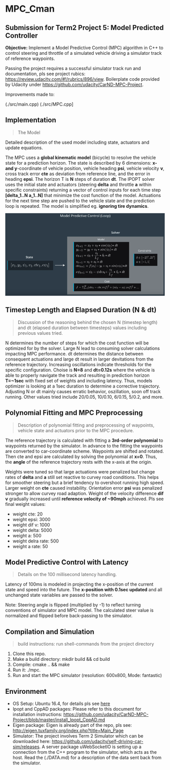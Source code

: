 # MPC_Cman

## Submission for Term2 Project 5: Model Predicted Controller

__Objective:__ Implement a Model Predictive Control (MPC) algorithm in C++ to control steering and throttle of a simulated vehicle driving a simulator track of reference waypoints.

Passing the project requires a successful simulator track run and documentation, pls see project rubics: https://review.udacity.com/#!/rubrics/896/view. Boilerplate code provided by Udacity under https://github.com/udacity/CarND-MPC-Project.

Improvements made to:

(./src/main.cpp)
(./src/MPC.cpp]

## Implementation

> The Model

Detailed description of the used model including state, actuators and update equations.

The MPC uses a __global kinematic model__ (bicycle) to resolve the vehicle state for a prediction horizon. The state is described by 6 dimensions: __x- and y__-coordinate of vehicle position, vehicle heading __psi__, vehicle velocity __v__, cross track error __cte__ as deviation from reference line, and the error in heading __epsi__. The horizon T is __N__ steps of duration __dt__. The IPOPT solver uses the initial state and actuators (steering __delta__ and throttle __a__ within specific constraints) returning a vector of control inputs for each time step __[delta_1..N a_1..N]__ that minimize the cost function of the model. Actuations for the next time step are pushed to the vehicle state and the prediction loop is repeated. The model is simplified eg. __ignoring tire dynamics__.

![Image](./mpc.png)

## Timestep Length and Elapsed Duration (N & dt)

> Discussion of the reasoning behind the chosen N (timestep length) and dt (elapsed duration between timesteps) values including previous values tried.

N determines the number of steps for which the cost function will be optimized for by the solver. Large N lead to consuming solver calculations impacting MPC performance. dt determines the distance between consequent actuations and large dt result in larger devitations from the reference trajectory. Increasing oscillations indicate thresholds for the specific configuration. Choise is __N=8__ and __dt=0.12s__ where the vehicle is able to properly navigate the track and resulting in prediction horizon __T=~1sec__ with fixed set of weights and including latency. Thus, models optimizer is looking at a 1sec duration to determine a corrective trajectory. Adjusting N or dt mainly causes erratic behavior, oszillation, soon off track running. Other values tried include 20/0.05, 10/0.10, 6/0.15, 5/0.2, and more.

## Polynomial Fitting and MPC Preprocessing

> Description of polynomial fitting and preprocessing of waypoints, vehicle state and actuators prior to the MPC procedure.

The reference trajectory is calculated with fitting a __3rd-order polynomial__ to waypoints returned by the simulator. In advance to the fitting the waypoints are converted to car-coordinate scheme. Waypoints are shifted and rotated. Then cte and epsi are calculated by solving the polynomial at __x=0__. Thus, the __angle__ of the reference trajectory rests with the x-axis at the origin.

Weights were tuned so that large actuations were penalized but change rates of __delta__ and __a__ still set reactive to curvey road conditions. This helps for smoother steering but a brief tendency to overshoot running high speed. Larger weight on __cte__ caused instability. Orientation error __psi__ was penalized stronger to allow curvey road adaption. Weight of the velocity difference __dif v__ gradually increased until __reference velocity of ~90mph__ achieved. Pls see final weight values:

* weight cte: 20
* weight epsi: 3000
* weight dif v: 1000
* weight delta: 5000
* weight a: 500
* weight delra rate: 500
* weight a rate: 50

## Model Predictive Control with Latency

> Details on the 100 millisecond latency handling.

Latency of 100ms is modeled in projecting the x-position of the current state and speed into the future. The __x-position with 0.1sec updated__ and all unchanged state variables are passed to the solver.

Note: Steering angle is flipped (multiplied by -1) to reflect turning conventions of simulator and MPC model. The calculated steer value is normalized and flipped before back-passing to the simulator.

## Compilation and Simulation

> build instructions: run shell-commands from the project directory

1. Clone this repo.
2. Make a build directory: mkdir build && cd build
3. Compile: cmake .. && make
4. Run it: ./mpc.
5. Run and start the MPC simulator (resolution: 600x800, Mode: fantastic)

## Environment
* OS Setup: Ubuntu 16.4, for details pls see [here](https://classroom.udacity.com/nanodegrees/nd013/parts/40f38239-66b6-46ec-ae68-03afd8a601c8/modules/0949fca6-b379-42af-a919-ee50aa304e6a/lessons/f758c44c-5e40-4e01-93b5-1a82aa4e044f/concepts/23d376c7-0195-4276-bdf0-e02f1f3c665d)
* Ipopt and CppAD packages: Please refer to this document for installation instructions: https://github.com/udacity/CarND-MPC-Project/blob/master/install_Ipopt_CppAD.md
* Eigen package: Eigen is already part of the repo, pls see: http://eigen.tuxfamily.org/index.php?title=Main_Page
* Simulator: The project involves Term 2 Simulator which can be downloaded here: https://github.com/udacity/self-driving-car-sim/releases. A server package uWebSocketIO is setting up a connection from the C++ program to the simulator, which acts as the host. Read the (./DATA.md) for a description of the data sent back from the simulator.

